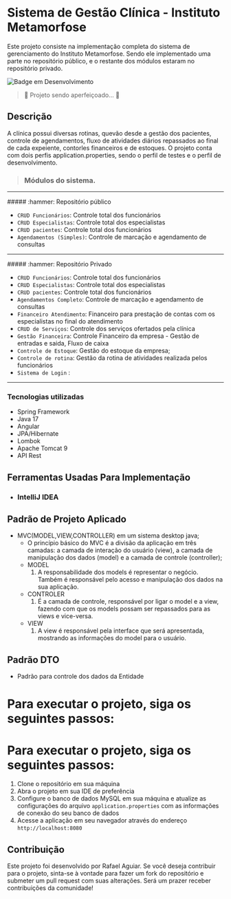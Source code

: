 
# Sistema de Gestão Clínica - Instituto Metamorfose
Este projeto consiste na implementação completa do sistema de gerenciamento do Instituto Metamorfose. Sendo ele implementado uma parte no repositório público, e o restante dos módulos estaram no repositório privado.


![Badge em Desenvolvimento](http://img.shields.io/static/v1?label=STATUS&message=EM%20DESENVOLVIMENTO&color=GREEN&style=for-the-badge)
> 🚧  Projeto sendo aperfeiçoado...  🚧

## Descrição

A clínica possui diversas rotinas, quevão desde a gestão dos pacientes, controle de agendamentos, fluxo de atividades diários repassados ao final de cada expeiente, contorles financeiros e de estoques.
O projeto conta com dois perfis application.properties, sendo o perfil de testes e o perfil de desenvolvimento.

>### Módulos do sistema.
<hr>
##### :hammer: Repositório público

- `CRUD Funcionários`: Controle total dos funcionários
- `CRUD Especialistas`: Controle total dos especialistas
- `CRUD pacientes`: Controle total dos funcionários
- `Agendamentos (Simples)`: Controle de marcação e agendamento de consultas
<hr>
##### :hammer: Repositório Privado

- `CRUD Funcionários`: Controle total dos funcionários
- `CRUD Especialistas`: Controle total dos especialistas
- `CRUD pacientes`: Controle total dos funcionários
- `Agendamentos Completo`: Controle de marcação e agendamento de consultas
- `Financeiro Atendimento`: Financeiro para prestação de contas com os especialistas no final do atendimento
- `CRUD de Serviços`: Controle dos serviços ofertados pela clínica
- `Gestão Financeira`: Controle Financeiro da empresa - Gestão de entradas e saida, Fluxo de caixa
- `Controle de Estoque`: Gestão do estoque da empresa;
- `Controle de rotina`: Gestão da rotina de atividades realizada pelos funcionários
- `Sistema de Login` : 

<hr>


### Tecnologias utilizadas

- Spring Framework
- Java 17
- Angular
- JPA/Hibernate
- Lombok
- Apache Tomcat 9
- API Rest

## Ferramentas Usadas Para Implementação
* ### IntelliJ IDEA

## Padrão de Projeto Aplicado
* MVC(MODEL,VIEW,CONTROLLER) em um sistema desktop java;
    * O princípio básico do MVC é a divisão da aplicação em três camadas: a camada de interação do usuário (view), a camada de manipulação dos dados (model) e a camada de            controle (controller);
    * MODEL
        1. A responsabilidade dos models é representar o negócio. Também é responsável pelo acesso e manipulação dos dados na sua aplicação.
    * CONTROLER
        1. É a camada de controle, responsável por ligar o model e a view, fazendo com que os models possam ser repassados para as views e vice-versa.
    * VIEW
        1. A view é responsável pela interface que será apresentada, mostrando as informações do model para o usuário.

## Padrão DTO
* Padrão para controle dos dados da Entidade

# Para executar o projeto, siga os seguintes passos:

# Para executar o projeto, siga os seguintes passos:

1. Clone o repositório em sua máquina
2. Abra o projeto em sua IDE de preferência
3. Configure o banco de dados MySQL em sua máquina e atualize as configurações do arquivo `application.properties` com as informações de conexão do seu banco de dados
4. Acesse a aplicação em seu navegador através do endereço `http://localhost:8080`

## Contribuição
Este projeto foi desenvolvido por Rafael Aguiar. Se você deseja contribuir para o projeto, sinta-se à vontade para fazer um fork do repositório e submeter um pull request com suas alterações. Será um prazer receber contribuições da comunidade!